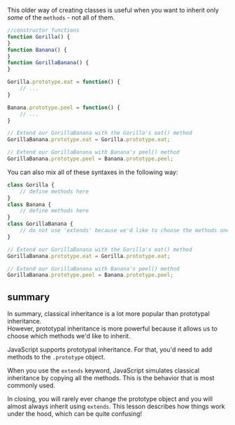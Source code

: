 This older way of creating classes is useful when you want to inherit only _some_ of the `methods` - not all of them.

```javascript
//constructor functions
function Gorilla() {
}
function Banana() {
}
function GorillaBanana() {
}

Gorilla.prototype.eat = function() {
    // ...
}

Banana.prototype.peel = function() {
    // ...
}

// Extend our GorillaBanana with the Gorilla's eat() method
GorillaBanana.prototype.eat = Gorilla.prototype.eat;

// Extend our GorillaBanana with Banana's peel() method
GorillaBanana.prototype.peel = Banana.prototype.peel;
```

You can also mix all of these syntaxes in the following way:
```javascript
class Gorilla {
    // define methods here
}
class Banana {
    // define methods here
}
class GorillaBanana {
    // do not use 'extends' because we'd like to choose the methods one by one
}

// Extend our GorillaBanana with the Gorilla's eat() method
GorillaBanana.prototype.eat = Gorilla.prototype.eat;

// Extend our GorillaBanana with Banana's peel() method
GorillaBanana.prototype.peel = Banana.prototype.peel;
```
## summary
In summary, classical inheritance is a lot more popular than prototypal inheritance.  
However, prototypal inheritance is more powerful because it allows us to choose which methods we'd like to inherit.

JavaScript supports prototypal inheritance. For that, you'd need to add methods to the `.prototype` object.

When you use the `extends` keyword, JavaScript simulates classical inheritance by copying all the methods. This is the behavior that is most commonly used.

In closing, you will rarely ever change the prototype object and you will almost always inherit using `extends`. This lesson describes how things work under the hood, which can be quite confusing!